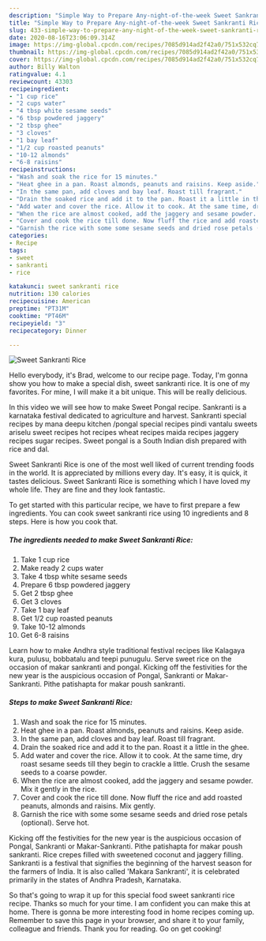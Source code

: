 ```yaml
---
description: "Simple Way to Prepare Any-night-of-the-week Sweet Sankranti Rice"
title: "Simple Way to Prepare Any-night-of-the-week Sweet Sankranti Rice"
slug: 433-simple-way-to-prepare-any-night-of-the-week-sweet-sankranti-rice
date: 2020-08-16T23:06:09.314Z
image: https://img-global.cpcdn.com/recipes/7085d914ad2f42a0/751x532cq70/sweet-sankranti-rice-recipe-main-photo.jpg
thumbnail: https://img-global.cpcdn.com/recipes/7085d914ad2f42a0/751x532cq70/sweet-sankranti-rice-recipe-main-photo.jpg
cover: https://img-global.cpcdn.com/recipes/7085d914ad2f42a0/751x532cq70/sweet-sankranti-rice-recipe-main-photo.jpg
author: Billy Walton
ratingvalue: 4.1
reviewcount: 43303
recipeingredient:
- "1 cup rice"
- "2 cups water"
- "4 tbsp white sesame seeds"
- "6 tbsp powdered jaggery"
- "2 tbsp ghee"
- "3 cloves"
- "1 bay leaf"
- "1/2 cup roasted peanuts"
- "10-12 almonds"
- "6-8 raisins"
recipeinstructions:
- "Wash and soak the rice for 15 minutes."
- "Heat ghee in a pan. Roast almonds, peanuts and raisins. Keep aside."
- "In the same pan, add cloves and bay leaf. Roast till fragrant."
- "Drain the soaked rice and add it to the pan. Roast it a little in the ghee."
- "Add water and cover the rice. Allow it to cook. At the same time, dry roast sesame seeds till they begin to crackle a little. Crush the sesame seeds to a coarse powder."
- "When the rice are almost cooked, add the jaggery and sesame powder. Mix it gently in the rice."
- "Cover and cook the rice till done. Now fluff the rice and add roasted peanuts, almonds and raisins. Mix gently."
- "Garnish the rice with some some sesame seeds and dried rose petals (optional). Serve hot."
categories:
- Recipe
tags:
- sweet
- sankranti
- rice

katakunci: sweet sankranti rice 
nutrition: 130 calories
recipecuisine: American
preptime: "PT31M"
cooktime: "PT46M"
recipeyield: "3"
recipecategory: Dinner

---
```



![Sweet Sankranti Rice](https://img-global.cpcdn.com/recipes/7085d914ad2f42a0/751x532cq70/sweet-sankranti-rice-recipe-main-photo.jpg)

Hello everybody, it's Brad, welcome to our recipe page. Today, I'm gonna show you how to make a special dish, sweet sankranti rice. It is one of my favorites. For mine, I will make it a bit unique. This will be really delicious.

In this video we will see how to make Sweet Pongal recipe. Sankranti is a karnataka festival dedicated to agriculture and harvest. Sankranti special recipes by mana deepu kitchen /pongal special recipes pindi vantalu sweets ariselu sweet recipes hot recipes wheat recipes maida recipes jaggery recipes sugar recipes. Sweet pongal is a South Indian dish prepared with rice and dal.

Sweet Sankranti Rice is one of the most well liked of current trending foods in the world. It is appreciated by millions every day. It's easy, it is quick, it tastes delicious. Sweet Sankranti Rice is something which I have loved my whole life. They are fine and they look fantastic.


To get started with this particular recipe, we have to first prepare a few ingredients. You can cook sweet sankranti rice using 10 ingredients and 8 steps. Here is how you cook that.

<!--inarticleads1-->

##### The ingredients needed to make Sweet Sankranti Rice:

1. Take 1 cup rice
1. Make ready 2 cups water
1. Take 4 tbsp white sesame seeds
1. Prepare 6 tbsp powdered jaggery
1. Get 2 tbsp ghee
1. Get 3 cloves
1. Take 1 bay leaf
1. Get 1/2 cup roasted peanuts
1. Take 10-12 almonds
1. Get 6-8 raisins


Learn how to make Andhra style traditional festival recipes like Kalagaya kura, pulusu, bobbatalu and teepi punugulu. Serve sweet rice on the occasion of makar sankranti and pongal. Kicking off the festivities for the new year is the auspicious occasion of Pongal, Sankranti or Makar-Sankranti. Pithe patishapta for makar poush sankranti. 

<!--inarticleads2-->

##### Steps to make Sweet Sankranti Rice:

1. Wash and soak the rice for 15 minutes.
1. Heat ghee in a pan. Roast almonds, peanuts and raisins. Keep aside.
1. In the same pan, add cloves and bay leaf. Roast till fragrant.
1. Drain the soaked rice and add it to the pan. Roast it a little in the ghee.
1. Add water and cover the rice. Allow it to cook. At the same time, dry roast sesame seeds till they begin to crackle a little. Crush the sesame seeds to a coarse powder.
1. When the rice are almost cooked, add the jaggery and sesame powder. Mix it gently in the rice.
1. Cover and cook the rice till done. Now fluff the rice and add roasted peanuts, almonds and raisins. Mix gently.
1. Garnish the rice with some some sesame seeds and dried rose petals (optional). Serve hot.


Kicking off the festivities for the new year is the auspicious occasion of Pongal, Sankranti or Makar-Sankranti. Pithe patishapta for makar poush sankranti. Rice crepes filled with sweetened coconut and jaggery filling. Sankranti is a festival that signifies the beginning of the harvest season for the farmers of India. It is also called &#39;Makara Sankranti&#39;, it is celebrated primarily in the states of Andhra Pradesh, Karnataka. 

So that's going to wrap it up for this special food sweet sankranti rice recipe. Thanks so much for your time. I am confident you can make this at home. There is gonna be more interesting food in home recipes coming up. Remember to save this page in your browser, and share it to your family, colleague and friends. Thank you for reading. Go on get cooking!
